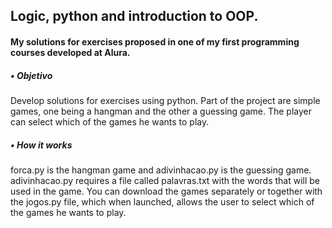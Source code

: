 ## Logic, python and introduction to OOP.

#### My solutions for exercises proposed in one of my first programming courses developed at Alura.

##### • Objetivo
Develop solutions for exercises using python. Part of the project are simple games, one being a hangman and the other a guessing game. The player can select which of the games he wants to play.

##### • How it works
forca.py is the hangman game and adivinhacao.py is the guessing game. adivinhacao.py requires a file called palavras.txt with the words that will be used in the game. You can download the games separately or together with the jogos.py file, which when launched, allows the user to select which of the games he wants to play. 
